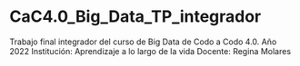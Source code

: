 # CaC4.0_Big_Data_TP_integrador

Trabajo final integrador del curso de Big Data de Codo a Codo 4.0. Año 2022
Institución: Aprendizaje a lo largo de la vida
Docente: Regina Molares

